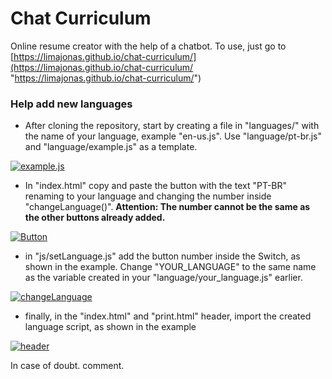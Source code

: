 # Chat Curriculum

Online resume creator with the help of a chatbot. To use, just go to [https://limajonas.github.io/chat-curriculum/](https://limajonas.github.io/chat-curriculum/ "https://limajonas.github.io/chat-curriculum/")


### Help add new languages

- After cloning the repository, start by creating a file in "languages/" with the name of your language, example "en-us.js". Use "language/pt-br.js" and "language/example.js" as a template.

[![example.js](https://i.imgur.com/jPXlGTQ.jpg "example.js")](https://i.imgur.com/jPXlGTQ.jpg "example.js")

- In "index.html" copy and paste the button with the text "PT-BR" renaming to your language and changing the number inside "changeLanguage()". **Attention: The number cannot be the same as the other buttons already added.**

[![Button](https://i.imgur.com/fIQQavy.jpg "Button")](https://i.imgur.com/fIQQavy.jpg "Button")

- in "js/setLanguage.js" add the button number inside the Switch, as shown in the example. Change "YOUR_LANGUAGE" to the same name as the variable created in your "language/your_language.js" earlier.

[![changeLanguage](https://i.imgur.com/c5J0p01.jpg "changeLanguage")](https://i.imgur.com/c5J0p01.jpg "changeLanguage")

- finally, in the "index.html" and "print.html" header, import the created language script, as shown in the example

[![header](https://i.imgur.com/nTaTr1D.jpg "header")](https://i.imgur.com/nTaTr1D.jpg "header")

In case of doubt. comment.
